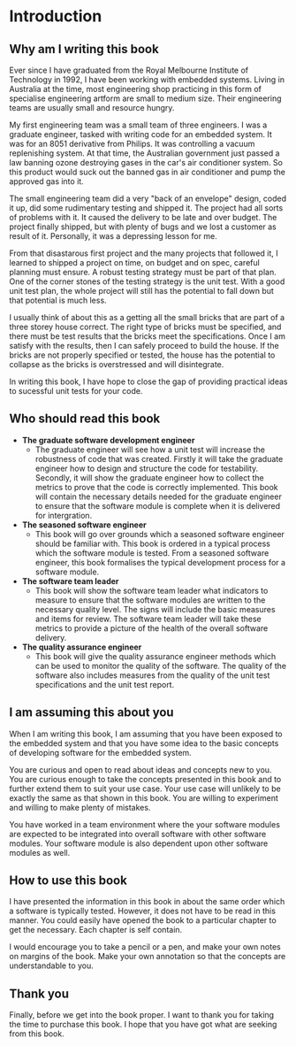 # Introduction

## Why am I writing this book

Ever since I have graduated from the Royal Melbourne Institute of Technology in 1992, I have been working with embedded systems. Living in Australia at the time, most engineering shop practicing in this form of specialise engineering artform are small to medium size. Their engineering teams are usually small and resource hungry.

My first engineering team was a small team of three engineers. I was a graduate engineer, tasked with writing code for an embedded system. It was for an 8051 derivative from Philips. It was controlling a vacuum replenishing system. At that time, the Australian government just passed a law banning ozone destroying gases in the car's air conditioner system. So this product would suck out the banned gas in air conditioner and pump the approved gas into it. 

The small engineering team did a very "back of an envelope" design, coded it up, did some rudimentary testing and shipped it. The project had all sorts of problems with it. It caused the delivery to be late and over budget. The project finally shipped, but with plenty of bugs and we lost a customer as result of it. Personally, it was a depressing lesson for me.

From that disastarous first project and the many projects that followed it, I learned to shipped a project on time, on budget and on spec, careful planning must ensure. A robust testing strategy must be part of that plan. One of the corner stones of the testing strategy is the unit test. With a good unit test plan, the whole project will still has the potential to fall down but that potential is much less.

I usually think of about this as a getting all the small bricks that are part of a three storey house correct. The right type of bricks must be specified, and there must be test results that the bricks meet the specifications. Once I am satisfy with the results, then I can safely proceed to build the house. If the bricks are not properly specified or tested, the house has the potential to collapse as the bricks is overstressed and will disintegrate.

In writing this book, I have hope to close the gap of providing practical ideas to sucessful unit tests for your code.  

## Who should read this book

* **The graduate software development engineer**
    - The graduate engineer will see how a unit test will increase the robustness of code that was created. Firstly it will take the graduate engineer how to design and structure the code for testability. Secondly, it will show the graduate engineer how to collect the metrics to prove that the code is correctly implemented. This book will contain the necessary details needed for the graduate engineer to ensure that the software module is complete when it is delivered for intergration.
* **The seasoned software engineer**
    - This book will go over grounds which a seasoned software engineer should be familiar with. This book is ordered in a typical process which the software module is tested. From a seasoned software engineer, this book formalises the typical development process for a software module.
* **The software team leader**
    - This book will show the software team leader what indicators to measure to ensure that the software modules are written to the necessary quality level. The signs will include the basic measures and items for review. The software team leader will take these metrics to provide a picture of the health of the overall software delivery. 
* **The quality assurance engineer**
    - This book will give the quality assurance engineer methods which can be used to monitor the quality of the software. The quality of the software also includes measures from the quality of the unit test specifications and the unit test report.

## I am assuming this about you

When I am writing this book, I am assuming that you have been exposed to the embedded system and that you have some idea to the basic concepts of developing software for the embedded system.

You are curious and open to read about ideas and concepts new to you. You are curious enough to take the concepts presented in this book and to further extend them to suit your use case. Your use case will unlikely to be exactly the same as that shown in this book. You are willing to experiment and willing to make plenty of mistakes.

You have worked in a team environment where the your software modules are expected to be integrated into overall software with other software modules. Your software module is also dependent upon other software modules as well.

## How to use this book

I have presented the information in this book in about the same order which a software is typically tested. However, it does not have to be read in this manner. You could easily have opened the book to a particular chapter to get the necessary. Each chapter is self contain.

I would encourage you to take a pencil or a pen, and make your own notes on margins of the book. Make your own annotation so that the concepts are understandable to you.

## Thank you

Finally, before we get into the book proper. I want to thank you for taking the time to purchase this book. I hope that you have got what are seeking from this book. 

